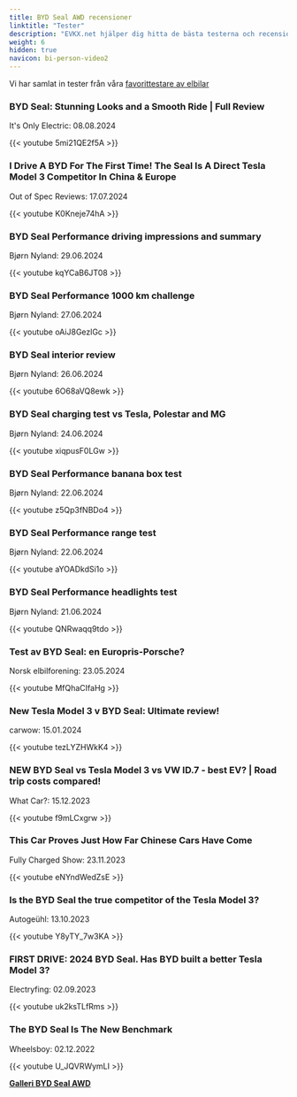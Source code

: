 ```yaml
---
title: BYD Seal AWD recensioner
linktitle: "Tester"
description: "EVKX.net hjälper dig hitta de bästa testerna och recensionerna av denna modell."
weight: 6
hidden: true
navicon: bi-person-video2
---
```

Vi har samlat in tester från våra [favorittestare av elbilar](../../../../../guides/evreviewers/)

<div class="container text-center shadow p-2 pe-4 mb-5 bg-body-tertiary rounded border">
<h3>BYD Seal: Stunning Looks and a Smooth Ride | Full Review</h3>
<p>It's Only Electric: 08.08.2024</p>

{{< youtube 5mi21QE2f5A >}}

</div>
<div class="container text-center shadow p-2 pe-4 mb-5 bg-body-tertiary rounded border">
<h3>I Drive A BYD For The First Time! The Seal Is A Direct Tesla Model 3 Competitor In China & Europe</h3>
<p>Out of Spec Reviews: 17.07.2024</p>

{{< youtube K0Kneje74hA >}}

</div>
<div class="container text-center shadow p-2 pe-4 mb-5 bg-body-tertiary rounded border">
<h3>BYD Seal Performance driving impressions and summary</h3>
<p>Bjørn Nyland: 29.06.2024</p>

{{< youtube kqYCaB6JT08 >}}

</div>
<div class="container text-center shadow p-2 pe-4 mb-5 bg-body-tertiary rounded border">
<h3>BYD Seal Performance 1000 km challenge</h3>
<p>Bjørn Nyland: 27.06.2024</p>

{{< youtube oAiJ8GezlGc >}}

</div>
<div class="container text-center shadow p-2 pe-4 mb-5 bg-body-tertiary rounded border">
<h3>BYD Seal interior review</h3>
<p>Bjørn Nyland: 26.06.2024</p>

{{< youtube 6O68aVQ8ewk >}}

</div>
<div class="container text-center shadow p-2 pe-4 mb-5 bg-body-tertiary rounded border">
<h3>BYD Seal charging test vs Tesla, Polestar and MG</h3>
<p>Bjørn Nyland: 24.06.2024</p>

{{< youtube xiqpusF0LGw >}}

</div>
<div class="container text-center shadow p-2 pe-4 mb-5 bg-body-tertiary rounded border">
<h3>BYD Seal Performance banana box test</h3>
<p>Bjørn Nyland: 22.06.2024</p>

{{< youtube z5Qp3fNBDo4 >}}

</div>
<div class="container text-center shadow p-2 pe-4 mb-5 bg-body-tertiary rounded border">
<h3>BYD Seal Performance range test</h3>
<p>Bjørn Nyland: 22.06.2024</p>

{{< youtube aYOADkdSi1o >}}

</div>
<div class="container text-center shadow p-2 pe-4 mb-5 bg-body-tertiary rounded border">
<h3>BYD Seal Performance headlights test</h3>
<p>Bjørn Nyland: 21.06.2024</p>

{{< youtube QNRwaqq9tdo >}}

</div>
<div class="container text-center shadow p-2 pe-4 mb-5 bg-body-tertiary rounded border">
<h3>Test av BYD Seal: en Europris-Porsche?</h3>
<p>Norsk elbilforening: 23.05.2024</p>

{{< youtube MfQhaCIfaHg >}}

</div>
<div class="container text-center shadow p-2 pe-4 mb-5 bg-body-tertiary rounded border">
<h3>New Tesla Model 3 v BYD Seal: Ultimate review!</h3>
<p>carwow: 15.01.2024</p>

{{< youtube tezLYZHWkK4 >}}

</div>
<div class="container text-center shadow p-2 pe-4 mb-5 bg-body-tertiary rounded border">
<h3>NEW BYD Seal vs Tesla Model 3 vs VW ID.7 - best EV? | Road trip costs compared! </h3>
<p>What Car?: 15.12.2023</p>

{{< youtube f9mLCxgrw >}}

</div>
<div class="container text-center shadow p-2 pe-4 mb-5 bg-body-tertiary rounded border">
<h3>This Car Proves Just How Far Chinese Cars Have Come</h3>
<p>Fully Charged Show: 23.11.2023</p>

{{< youtube eNYndWedZsE >}}

</div>
<div class="container text-center shadow p-2 pe-4 mb-5 bg-body-tertiary rounded border">
<h3>Is the BYD Seal the true competitor of the Tesla Model 3?</h3>
<p>Autogeühl: 13.10.2023</p>

{{< youtube Y8yTY_7w3KA >}}

</div>
<div class="container text-center shadow p-2 pe-4 mb-5 bg-body-tertiary rounded border">
<h3>FIRST DRIVE: 2024 BYD Seal. Has BYD built a better Tesla Model 3?</h3>
<p>Electryfing: 02.09.2023</p>

{{< youtube uk2ksTLfRms >}}

</div>
<div class="container text-center shadow p-2 pe-4 mb-5 bg-body-tertiary rounded border">
<h3>The BYD Seal Is The New Benchmark</h3>
<p>Wheelsboy: 02.12.2022</p>

{{< youtube U_JQVRWymLI >}}

</div>
<div class="mt-3 mb-3">
<a href="../gallery/" class="text-decoration-none text-black">
<strong><i class="bi-arrow-left"></i>Galleri  </strong>
</a>
<a href="../" class="text-decoration-none text-black float-end">
<strong>BYD Seal AWD <i class="bi-arrow-right"></i></strong>
</a>
</div>
